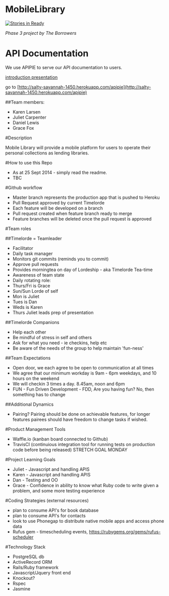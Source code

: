 MobileLibrary
=============
[![Stories in Ready](https://badge.waffle.io/kereru-2014/mobilelibrary.svg?label=ready&title=Ready)](http://waffle.io/kereru-2014/mobilelibrary)

*Phase 3 project by The Borrowers*


API Documentation
=================
We use APIPIE to serve our API documentation to users.

[introduction presentation](http://slides.com/danlewis/deck--3)

go to [http://salty-savannah-1450.herokuapp.com/apipie](http://salty-savannah-1450.herokuapp.com/apipie)

##Team members:

- Karen Larsen
- Juliet Carpenter
- Daniel Lewis
- Grace Fox

#Description

Mobile Library will provide a mobile platform for users to operate their personal collections as lending libraries.

#How to use this Repo
- As at 25 Sept 2014 - simply read the readme.
- TBC


#Github workflow

- Master branch represents the production app that is pushed to Heroku
- Pull Request approved by current Timelorde
- Each feature will be developed on a branch
- Pull request created when feature branch ready to merge
- Feature branches will be deleted once the pull request is approved

#Team roles

##Timelorde = Teamleader
- Facilitator
- Daily task manager
- Monitors git commits (reminds you to commit)
- Approve pull requests
- Provides morningtea on day of Lordeship - aka Timelorde Tea-time
- Awareness of team state
- Daily rotating role:
- Thurs/Fri is Grace
- Sun/Sun Lorde of self
- Mon is Juliet
- Tues is Dan
- Weds is Karen
- Thurs Juliet leads prep of presentation

##Timelorde Companions
- Help each other
- Be mindful of stress in self and others
- Ask for what you need - ie checkins, help etc
- Be aware of the needs of the group to help maintain 'fun-ness'

##Team Expectations
- Open door, we each agree to be open to communication at all times
- We agree that our minimum workday is 9am - 6pm weekdays, and 10 hours on the weekend
- We will checkin 3 times a day. 8.45am, noon and 6pm
- FUN - Fun Driven Development - FDD, Are you having fun? No, then something has to change

##Additional Dynamics
- Pairing? Pairing should be done on achievable features, for longer features pairees should have freedom to change tasks if wished.

#Product Management Tools
- Waffle.io (kanban board connected to Github)
- TravisCI (continuious integration tool for running tests on production code before being released) STRETCH GOAL MONDAY

#Project Learning Goals
- Juliet - Javascript and handling APIS
- Karen - Javascript and handling APIS
- Dan - Testing and OO
- Grace - Confidence in ability to know what Ruby code to write given a problem, and some more testing experience

#Coding Strategies (external resources)
- plan to consume API's for book database
- plan to consume API's for contacts
- look to use Phonegap to distribute native mobile apps and access phone data
- Rufus gem - timescheduling events, https://rubygems.org/gems/rufus-scheduler

#Technology Stack
- PostgreSQL db
- ActiveRecord ORM
- Rails/Ruby framework
- Javascript/Jquery front end
- Knockout?
- Rspec
- Jasmine




